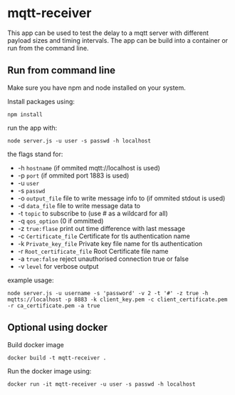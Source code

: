 # mqtt-receiver

This app can be used to test the delay to a mqtt server with different payload sizes and timing intervals. The app can be build into a container or run from the command line.

## Run from command line

Make sure you have npm and node installed on your system.

Install packages using: 
```
npm install
```

run the app with:
```
node server.js -u user -s passwd -h localhost
```
the flags stand for:
 * -h `hostname` (if ommited mqtt://localhost is used)
 * -p `port` (if ommited port 1883 is used)
 * -u `user`
 * -s `passwd`
 * -o `output_file` file to write message info to (if ommited stdout is used)
 * -d `data_file` file to write message data to
 * -t `topic` to subscribe to (use # as a wildcard for all)
 * -q `qos_option` (0 if ommitted)
 * -z `true:flase` print out time difference with last message
 * -c `Certificate_file` Certificate for tls authentication name
 * -k `Private_key_file` Private key file name for tls authentication
 * -r `Root_certificate_file` Root Certificate file name
 * -a `true:false` reject unauthorised connection true or false
 * -v `level` for verbose output

example usage:
```
node server.js -u username -s 'password' -v 2 -t '#' -z true -h mqtts://localhost -p 8883 -k client_key.pem -c client_certificate.pem -r ca_certificate.pem -a true
```

## Optional using docker

Build docker image
```
docker build -t mqtt-receiver .
```

Run the docker image using:
```
docker run -it mqtt-receiver -u user -s passwd -h localhost
```


